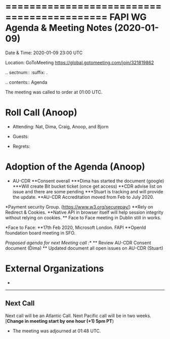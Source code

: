 ===========================================
FAPI WG Agenda & Meeting Notes (2020-01-09)
===========================================
Date & Time: 2020-01-09 23:00 UTC

Location: GoToMeeting https://global.gotomeeting.com/join/321819862


.. sectnum:: 
   :suffix: .

.. contents:: Agenda

The meeting was called to order at 01:00 UTC. 

Roll Call (Anoop)
=====================
* Attending: Nat, Dima, Craig, Anoop, and Bjorn
 

* Guests: 
* Regrets:  

Adoption of the Agenda (Anoop)
==================================

* AU-CDR
**Consent overall
***Dima has started the document (google)
***Will create Bit bucket ticket (once get access)
**CDR advise list on issue and there are some pending
***Stuart is tracking and will provide the update.
**AU-CDR Accreditation moved from Feb to July 2020.
 
*Payment security Group. (https://www.w3.org/securepay/)
**Rely on Redirect & Cookies.
**Native API in browser itself will help session integrity without relying on cookies.
** Face to Face meeting in Dublin still in works.
 
*Face to Face:
**17th Feb 2020, Microsoft London. FAPI
**OpenId foundation board meeting in SFO.

*Proposed agenda for next Meeting call :**
** Review AU-CDR Consent document (Dima)
** Updated document all open issues on AU-CDR (Stuart)

 
External Organizations 
==============================
*  
 


 -----------------------------------------------------

 
Next Call
-----------------------
Next call will be an Atlantic Call. 
Next Pacific call will be in two weeks. [**Change in meeting start by one hour (+1) 5pm PT**)

* The meeting was adjourned at 01:48 UTC.